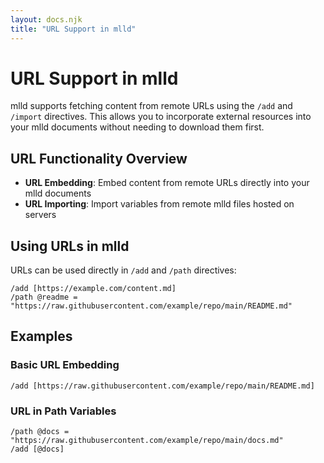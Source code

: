 ```yaml
---
layout: docs.njk
title: "URL Support in mlld"
---
```


# URL Support in mlld

mlld supports fetching content from remote URLs using the `/add` and `/import` directives. This allows you to incorporate external resources into your mlld documents without needing to download them first.

## URL Functionality Overview

- **URL Embedding**: Embed content from remote URLs directly into your mlld documents
- **URL Importing**: Import variables from remote mlld files hosted on servers

## Using URLs in mlld

URLs can be used directly in `/add` and `/path` directives:

```mlld
/add [https://example.com/content.md]
/path @readme = "https://raw.githubusercontent.com/example/repo/main/README.md"
```
## Examples

### Basic URL Embedding

```mlld
/add [https://raw.githubusercontent.com/example/repo/main/README.md]
```

### URL in Path Variables

```mlld
/path @docs = "https://raw.githubusercontent.com/example/repo/main/docs.md"
/add [@docs]
```

